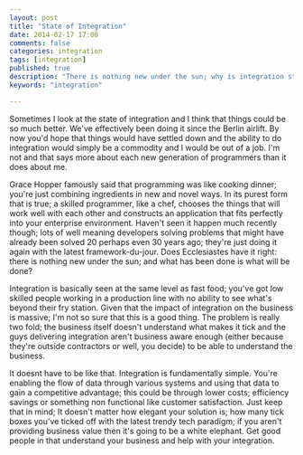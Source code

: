 ```yaml
---
layout: post
title: "State of Integration"
date: 2014-02-17 17:00
comments: false
categories: integration
tags: [integration]
published: true
description: "There is nothing new under the sun; why is integration still harder than it should be"
keywords: "integration"

---
```


Sometimes I look at the state of integration and I think that things could be so much better. We've effectively been doing it since the Berlin airlift. By now you'd hope that things would have settled down and the ability to do integration would simply be a commodity and I would be out of a job. I'm not and that says more about each new generation of programmers than it does about me.

<!-- more -->

Grace Hopper famously said that programming was like cooking dinner; you're just combining ingredients in new and novel ways. In its purest form that is true; a skilled programmer, like a chef, chooses the things that will work well with each other and constructs an application that fits perfectly into your enterprise environment.  Haven't seen it happen much recently though; lots of well meaning developers solving problems that might have already been solved 20 perhaps even 30 years ago; they're just doing it again with the latest framework-du-jour. Does Ecclesiastes have it right: there is nothing new under the sun; and what has been done is what will be done?

Integration is basically seen at the same level as fast food; you've got low skilled people working in a production line with no ability to see what's beyond their fry station. Given that the impact of integration on the business is massive; I'm not so sure that this is a good thing. The problem is really two fold; the business itself doesn't understand what makes it tick and the guys delivering integration aren't business aware enough (either because they're outside contractors or well, you decide) to be able to understand the business.

It doesnt have to be like that. Integration is fundamentally simple. You're enabling the flow of data through various systems and using that data to gain a competitive advantage; this could  be through lower costs; efficiency savings or something non functional like customer satisfaction.  Just keep that in mind; It doesn't matter how elegant your solution is; how many tick boxes you've ticked off with the latest trendy tech paradigm; if you aren't providing business value then it's going to be a white elephant.  Get good people in that understand your business and help with your integration.

